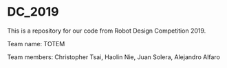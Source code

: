 # DC_2019

This is a repository for our code from Robot Design Competition 2019.

Team name: TOTEM

Team members: Christopher Tsai, Haolin Nie, Juan Solera, Alejandro Alfaro
